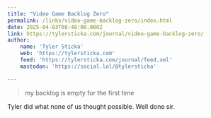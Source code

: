 ```yaml
---
title: "Video Game Backlog Zero"
permalink: /links/video-game-backlog-zero/index.html
date: 2025-04-03T08:48:00.000Z
link: https://tylersticka.com/journal/video-game-backlog-zero/
author:
    name: 'Tyler Sticka'
    web: 'https://tylersticka.com'
    feed: 'https://tylersticka.com/journal/feed.xml'
    mastodon: 'https://social.lol/@tylersticka'

---
```


> my backlog is empty for the first time

Tyler did what none of us thought possible. Well done sir.